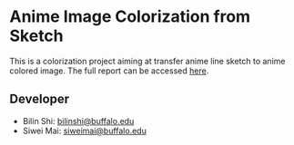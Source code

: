 # Anime Image Colorization from Sketch

This is a colorization project aiming at transfer anime line sketch to anime colored image. The full report can be 
accessed [here](https://drive.google.com/file/d/1kcARib9zAfk0t8HJ5M6p_iYWM0bQ37p2/view?usp=sharing).
## Developer
 * Bilin Shi: <bilinshi@buffalo.edu>
 * Siwei Mai: <siweimai@buffalo.edu>
